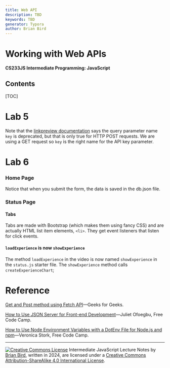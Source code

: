 ```yaml
---
title: Web API
description: TBD
keywords: TBD
generator: Typora
author: Brian Bird
---
```


<h1>Working with Web APIs</h1>

**CS233JS Intermediate Programming: JavaScript**

<h2>Contents</h2>

[TOC]



# Lab 5

Note that the [linkpreview documentation](https://docs.linkpreview.net/#query-parameters) says the query parameter name `key` is deprecated, but that is only true for HTTP POST requests. We are using a GET request so `key` is the right name for the API key parameter.



# Lab 6

### Home Page

Notice that when you submit the form, the data is saved in the db.json file.

### Status Page

#### Tabs

Tabs are made with Bootstrap (which makes them using fancy CSS) and are actually HTML list item elements, `<li>`.  They get event listeners that listen for click events.

#### `loadExperience` is now `showExperience`

The method `loadExperience` in the video is now named `showExperience` in the `status.js` starter file. The `showExperience` method calls `createExperienceChart`;



# Reference

[Get and Post method using Fetch API](https://www.geeksforgeeks.org/get-and-post-method-using-fetch-api/)&mdash;Geeks for Geeks.

[How to Use JSON Server for Front-end Development](https://www.freecodecamp.org/news/json-server-for-frontend-development/)&mdash;Juliet Ofoegbu, Free Code Camp.

[How to Use Node Environment Variables with a DotEnv File for Node.js and npm](https://www.freecodecamp.org/news/how-to-use-node-environment-variables-with-a-dotenv-file-for-node-js-and-npm/)&mdash;Veronica Stork, Free Code Camp.



---

[![Creative Commons License](https://i.creativecommons.org/l/by-sa/4.0/88x31.png)](http://creativecommons.org/licenses/by-sa/4.0/) Intermediate JavaScript Lecture Notes by [Brian Bird](https://profbird.dev), written in <time>2024</time>, are licensed under a [Creative Commons Attribution-ShareAlike 4.0 International License](http://creativecommons.org/licenses/by-sa/4.0/). 